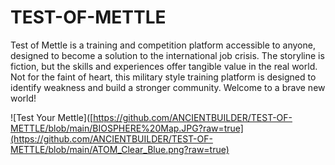 # TEST-OF-METTLE
Test of Mettle is a training and competition platform accessible to anyone, designed to become a solution to the international job crisis.  The storyline is fiction, but the skills and experiences offer tangible value in the real world.  Not for the faint of heart, this military style training platform is designed to identify weakness and build a stronger community.  Welcome to a brave new world!  

![Test Your Mettle]([https://github.com/ANCIENTBUILDER/TEST-OF-METTLE/blob/main/BIOSPHERE%20Map.JPG?raw=true](https://github.com/ANCIENTBUILDER/TEST-OF-METTLE/blob/main/ATOM_Clear_Blue.png?raw=true)
